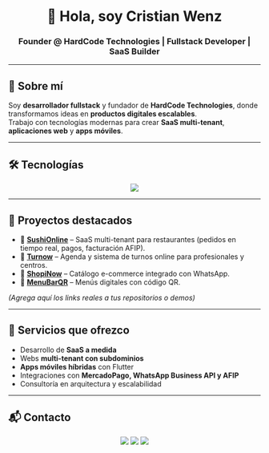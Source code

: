 <!-- Banner -->
<h1 align="center">👋 Hola, soy Cristian Wenz</h1>
<h3 align="center">Founder @ HardCode Technologies | Fullstack Developer | SaaS Builder</h3>

---

## 🚀 Sobre mí
Soy **desarrollador fullstack** y fundador de **HardCode Technologies**, donde transformamos ideas en **productos digitales escalables**.  
Trabajo con tecnologías modernas para crear **SaaS multi-tenant**, **aplicaciones web** y **apps móviles**.

---

## 🛠️ Tecnologías
<p align="center">
  <img src="https://skillicons.dev/icons?i=next,react,ts,js,nest,nodejs,postgres,mongodb,prisma,flutter,tailwind,figma,aws,docker" />
</p>

---

## 📌 Proyectos destacados

- 🍣 **[SushiOnline](#)** – SaaS multi-tenant para restaurantes (pedidos en tiempo real, pagos, facturación AFIP).  
- 📅 **[Turnow](#)** – Agenda y sistema de turnos online para profesionales y centros.  
- 🛒 **[ShopiNow](#)** – Catálogo e-commerce integrado con WhatsApp.  
- 📲 **[MenuBarQR](#)** – Menús digitales con código QR.  

*(Agrega aquí los links reales a tus repositorios o demos)*

---

## 💼 Servicios que ofrezco
- Desarrollo de **SaaS a medida**  
- Webs **multi-tenant con subdominios**  
- **Apps móviles híbridas** con Flutter  
- Integraciones con **MercadoPago, WhatsApp Business API y AFIP**  
- Consultoría en arquitectura y escalabilidad  

---

## 📬 Contacto
<p align="center">
  <a href="https://www.linkedin.com/in/cdwenz/"><img src="https://img.shields.io/badge/LinkedIn-0A66C2?style=for-the-badge&logo=linkedin&logoColor=white"/></a>
  <a href="mailto:cdwenz.dev@gmail.com"><img src="https://img.shields.io/badge/Gmail-D14836?style=for-the-badge&logo=gmail&logoColor=white"/></a>
  <a href="https://hardcode.ar"><img src="https://img.shields.io/badge/Web-HardCode_Technologies-FC6502?style=for-the-badge&logo=google-chrome&logoColor=white"/></a>
</p>

